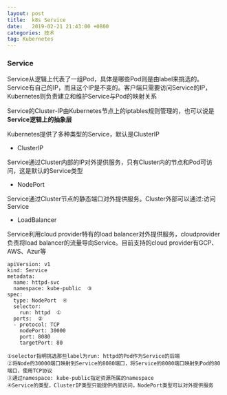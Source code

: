 ```yaml
---
layout: post
title:  k8s Service
date:   2019-02-21 21:43:00 +0800
categories: 技术
tag: Kubernetes
---
```


### Service

Service从逻辑上代表了一组Pod，具体是哪些Pod则是由label来挑选的。Service有自己的IP，而且这个IP是不变的。客户端只需要访问Service的IP，Kubernetes则负责建立和维护Service与Pod的映射关系

Service的Cluster-IP由Kubernetes节点上的iptables规则管理的，也可以说是**Service逻辑上的抽象层**

Kubernetes提供了多种类型的Service，默认是ClusterIP

- ClusterIP

Service通过Cluster内部的IP对外提供服务，只有Cluster内的节点和Pod可访问，这是默认的Service类型

- NodePort

Service通过Cluster节点的静态端口对外提供服务。Cluster外部可以通过<NodeIP>:<NodePort>访问Service

- LoadBalancer

Service利用cloud  provider特有的load  balancer对外提供服务，cloudprovider负责将load balancer的流量导向Service。目前支持的cloud provider有GCP、AWS、Azur等

```
apiVersion: v1  
kind: Service
metadata:
  name: httpd-svc
  namespace: kube-public  ③
spec:
  type: NodePort  ④
  selector:
    run: httpd  ①
  ports:  ②
  - protocol: TCP  
    nodePort: 30000  
    port: 8080
    targetPort: 80

①selector指明挑选那些label为run: httpd的Pod作为Service的后端
②将Node的30000端口映射到Service的8080端口，将Service的8080端口映射到Pod的80端口，使用TCP协议
③通过namespace: kube-public指定资源所属的namespace
④Service的类型，ClusterIP类型只能提供内部访问，NodePort类型可以对外提供服务
```